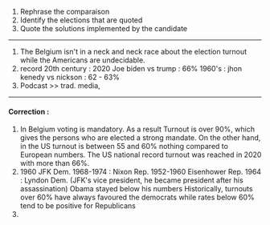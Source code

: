 1. Rephrase the comparaison
2. Identify the elections that are quoted 
3. Quote the solutions implemented by the candidate
___
1. The Belgium isn't in a neck and neck race about the election turnout while the Americans are undecidable. 
2. record 20th century : 2020 Joe biden vs trump : 66%
   1960's : jhon kenedy vs nickson : 62 - 63%
3. Podcast >> trad. media, 
___
#### Correction : 
1. In Belgium voting is mandatory. As a result Turnout is over $90$%, which gives the persons who are elected a strong mandate. On the other hand, in the US turnout is between $55$ and $60$% nothing compared to European numbers. The US national record turnout was reached in 2020 with more than $66$%. 
2. 1960 JFK Dem.
   1968-1974 : Nixon Rep.
   1952-1960 Eisenhower Rep.
   1964 : Lyndon Dem. (JFK's vice president, he became president after his assassination)
   Obama stayed below his numbers
   Historically, turnouts over $60$% have always favoured the democrats while rates below $60$% tend to be positive for Republicans
3. 